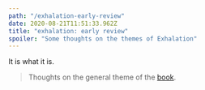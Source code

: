 ```yaml
---
path: "/exhalation-early-review"
date: 2020-08-21T11:51:33.962Z
title: "exhalation: early review"
spoiler: "Some thoughts on the themes of Exhalation"
---
```


It is what it is.

> Thoughts on the general theme of the [book](https://www.goodreads.com/book/show/41160292-exhalation).

